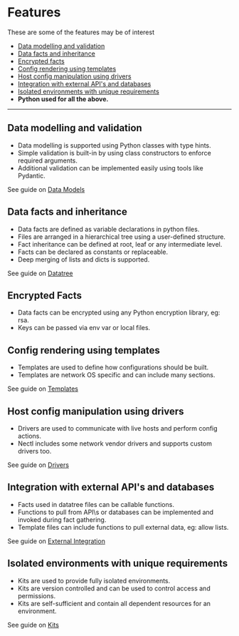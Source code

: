 <!--
 Copyright (C) 2022 Adam Kirchberger

 This file is part of Nectl.

 Nectl is free software: you can redistribute it and/or modify
 it under the terms of the GNU General Public License as published by
 the Free Software Foundation, either version 3 of the License, or
 (at your option) any later version.

 Nectl is distributed in the hope that it will be useful,
 but WITHOUT ANY WARRANTY; without even the implied warranty of
 MERCHANTABILITY or FITNESS FOR A PARTICULAR PURPOSE.  See the
 GNU General Public License for more details.

 You should have received a copy of the GNU General Public License
 along with Nectl.  If not, see <http://www.gnu.org/licenses/>.
-->

# Features

These are some of the features may be of interest

- [Data modelling and validation](#data-modelling-and-validation)
- [Data facts and inheritance](#data-facts-and-inheritance)
- [Encrypted facts](#encrypted-facts)
- [Config rendering using templates](#config-rendering-using-templates)
- [Host config manipulation using drivers](#host-config-manipulation-using-drivers)
- [Integration with external API's and databases](#integration-with-external-api39s-and-databases)
- [Isolated environments with unique requirements](#isolated-environments-with-unique-requirements)
- **Python used for all the above.**

---

## Data modelling and validation

- Data modelling is supported using Python classes with type hints.
- Simple validation is built-in by using class constructors to enforce required arguments.
- Additional validation can be implemented easily using tools like Pydantic.

See guide on [Data Models](guide/data-models.md)

## Data facts and inheritance

- Data facts are defined as variable declarations in python files.
- Files are arranged in a hierarchical tree using a user-defined structure.
- Fact inheritance can be defined at root, leaf or any intermediate level.
- Facts can be declared as constants or replaceable.
- Deep merging of lists and dicts is supported.

See guide on [Datatree](guide/datatree.md)

## Encrypted Facts

- Data facts can be encrypted using any Python encryption library, eg: rsa.
- Keys can be passed via env var or local files.

## Config rendering using templates

- Templates are used to define how configurations should be built.
- Templates are network OS specific and can include many sections.

See guide on [Templates](guide/templates.md)

## Host config manipulation using drivers

- Drivers are used to communicate with live hosts and perform config actions.
- Nectl includes some network vendor drivers and supports custom drivers too.

See guide on [Drivers](guide/drivers.md)

## Integration with external API's and databases

- Facts used in datatree files can be callable functions.
- Functions to pull from API\s or databases can be implemented and invoked during fact gathering.
- Template files can include functions to pull external data, eg: allow lists.

See guide on [External Integration](guide/external-integration.md)

## Isolated environments with unique requirements

- Kits are used to provide fully isolated environments.
- Kits are version controlled and can be used to control access and permissions.
- Kits are self-sufficient and contain all dependent resources for an environment.

See guide on [Kits](guide/kits.md)
